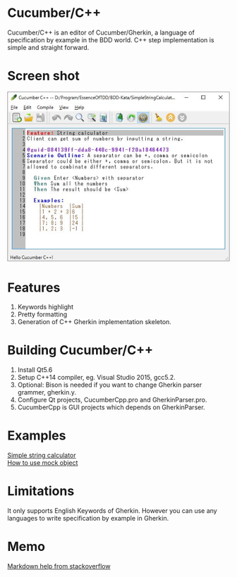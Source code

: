 # Cucumber/C++
Cucumber/C++ is an editor of Cucumber/Gherkin, a language of specification by example in the BDD world.
C++ step implementation is simple and straight forward.

# Screen shot
![sceen shot](https://github.com/bzquan/CucumberCpp/blob/master/CucumberC%2B%2B.jpg)

# Features
1. Keywords highlight
2. Pretty formatting
3. Generation of C++ Gherkin implementation skeleton.

# Building Cucumber/C++
1. Install Qt5.6
2. Setup C++14 compiler, eg. Visual Studio 2015, gcc5.2.
3. Optional: Bison is needed if you want to change Gherkin parser grammer, gherkin.y.
3. Configure Qt projects, CucumberCpp.pro and GherkinParser.pro.
4. CucumberCpp is GUI projects which depends on GherkinParser.

# Examples
[Simple string calculator](https://github.com/bzquan/CucumberCpp/blob/master/Example/SimpleStringCalculator.md)  
[How to use mock object](https://github.com/bzquan/CucumberCpp/blob/master/Example/SimpleStringCalculatorMock.md)
 
# Limitations
It only supports English Keywords of Gherkin. However you can use any languages to write specification by example in Gherkin.


# Memo
[Markdown help from stackoverflow](http://stackoverflow.com/editing-help)

